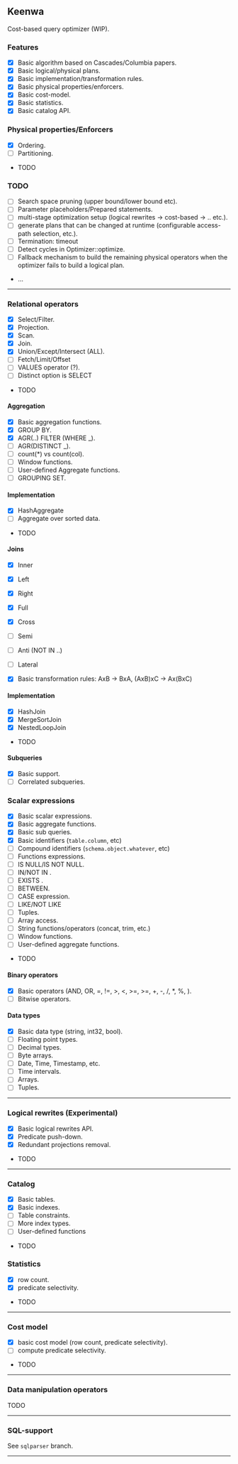 ## Keenwa 

Cost-based query optimizer (WIP).

### Features

- [x] Basic algorithm based on Cascades/Columbia papers.
- [x] Basic logical/physical plans.
- [x] Basic implementation/transformation rules.
- [x] Basic physical properties/enforcers.
- [x] Basic cost-model.
- [x] Basic statistics.
- [x] Basic catalog API.

### Physical properties/Enforcers

- [x] Ordering.
- [ ] Partitioning.
- TODO

### TODO

- [ ] Search space pruning (upper bound/lower bound etc).
- [ ] Parameter placeholders/Prepared statements.
- [ ] multi-stage optimization setup (logical rewrites -> cost-based -> .. etc.).
- [ ] generate plans that can be changed at runtime (configurable access-path selection, etc.).
- [ ] Termination: timeout
- [ ] Detect cycles in Optimizer::optimize.
- [ ] Fallback mechanism to build the remaining physical operators when the optimizer fails to build a logical plan.
- ...

---

### Relational operators

- [x] Select/Filter.
- [x] Projection.
- [x] Scan.
- [x] Join.
- [x] Union/Except/Intersect (ALL).
- [ ] Fetch/Limit/Offset
- [ ] VALUES operator (?).
- [ ] Distinct option is SELECT
- TODO

#### Aggregation

- [x] Basic aggregation functions.
- [x] GROUP BY.
- [x] AGR(..) FILTER (WHERE _).
- [ ] AGR(DISTINCT _).
- [ ] count(*) vs count(col).
- [ ] Window functions.
- [ ] User-defined Aggregate functions.
- [ ] GROUPING SET.

#### Implementation

- [x] HashAggregate
- [ ] Aggregate over sorted data.
- TODO

#### Joins

- [x] Inner
- [x] Left
- [x] Right
- [x] Full
- [x] Cross
- [ ] Semi 
- [ ] Anti (NOT IN ..)
- [ ] Lateral

- [x] Basic transformation rules: AxB -> BxA, (AxB)xC -> Ax(BxC)

#### Implementation

- [x] HashJoin
- [x] MergeSortJoin
- [x] NestedLoopJoin
- TODO

#### Subqueries

- [x] Basic support.
- [ ] Correlated subqueries.

### Scalar expressions

- [x] Basic scalar expressions.
- [x] Basic aggregate functions.
- [x] Basic sub queries.
- [x] Basic identifiers (`table.column`, etc)
- [ ] Compound identifiers (`schema.object.whatever`, etc)
- [ ] Functions expressions.
- [ ] IS NULL/IS NOT NULL.
- [ ] IN/NOT IN <expression>.
- [ ] EXISTS <query>.
- [ ] BETWEEN.
- [ ] CASE expression.
- [ ] LIKE/NOT LIKE
- [ ] Tuples.
- [ ] Array access.
- [ ] String functions/operators (concat, trim, etc.)
- [ ] Window functions.
- [ ] User-defined aggregate functions.
- TODO

#### Binary operators

- [x] Basic operators (AND, OR, =, !=, >, <, >=, >=, +, -, /, *, %, ).
- [ ] Bitwise operators.

#### Data types

- [x] Basic data type (string, int32, bool).
- [ ] Floating point types.
- [ ] Decimal types.
- [ ] Byte arrays.
- [ ] Date, Time, Timestamp, etc.
- [ ] Time intervals.
- [ ] Arrays.
- [ ] Tuples.

---

### Logical rewrites (Experimental)

- [x] Basic logical rewrites API.
- [x] Predicate push-down.
- [x] Redundant projections removal.
- TODO

---

### Catalog

- [x] Basic tables.
- [x] Basic indexes.
- [ ] Table constraints.
- [ ] More index types.
- [ ] User-defined functions
- TODO

### Statistics

- [x] row count.
- [x] predicate selectivity.
- TODO

---

### Cost model

- [x] basic cost model (row count, predicate selectivity).
- [ ] compute predicate selectivity.
- TODO

---

### Data manipulation operators

TODO

---

### SQL-support

See `sqlparser` branch.

---